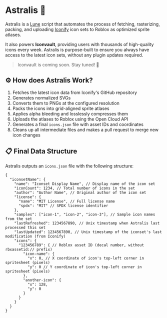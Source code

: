 # Astralis 🌠
Astralis is a [Lune](https://github.com/lune-org/lune) script that automates the process of fetching, rasterizing, packing, and uploading [Iconify](https://github.com/iconify/iconify) icon sets to Roblox as optimized sprite atlases.

It also powers **Iconvault**, providing users with thousands of high-quality icons every week. Astralis is purpose-built to ensure you always have access to the latest icon sets, without any plugin updates required.

> Iconvault is coming soon. Stay tuned! 🤫

## ⚙️ How does Astralis Work?
1. Fetches the latest icon data from Iconify's GitHub repository  
2. Generates normalized SVGs
3. Converts them to PNGs at the configured resolution  
4. Packs the icons into grid-aligned sprite atlases  
5. Applies alpha bleeding and losslessly compresses them
6. Uploads the atlases to Roblox using the Open Cloud API  
7. Generates a final `icons.json` file with asset IDs and coordinates  
8. Cleans up all intermediate files and makes a pull request to merge new icon changes

## 📋 Final Data Structure

Astralis outputs an `icons.json` file with the following structure:

```jsonc
{
  "iconsetName": {
    "name": "Iconset Display Name", // Display name of the icon set
    "iconCount": 1234, // Total number of icons in the set
    "author": "Author Name", // Original author of the icon set
    "license": {
      "name": "MIT License", // Full license name
      "spdx": "MIT" // SPDX license identifier
    },
    "samples": ["icon-1", "icon-2", "icon-3"], // Sample icon names from the set
    "lastRefreshed": 1234567890, // Unix timestamp when Astralis last processed this set
    "lastUpdated": 1234567890, // Unix timestamp of the iconset's last modification (from Iconify)
    "icons": {
      "123456789": { // Roblox asset ID (decal number, without rbxassetid:// prefix)
        "icon-name": {
          "x": 0, // X coordinate of icon's top-left corner in spritesheet (pixels)
          "y": 0 // Y coordinate of icon's top-left corner in spritesheet (pixels)
        },
        "another-icon": {
          "x": 128,
          "y": 0
        }
      }
    }
  }
}
```
